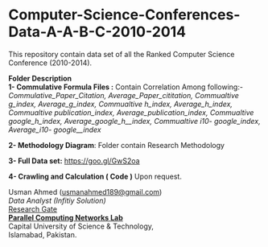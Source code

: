 # Computer-Science-Conferences-Data-A-A-B-C-2010-2014

This repository contain data set of all the Ranked Computer Science Conference (2010-2014).

**Folder Description**<br />
**1- Commulative Formula Files :** Contain Correlation Among following:-
*Commulative_Paper_Citation, Average_Paper_cititation, Commualtive g_index, Average_g_index, Commualtive h_index, Average_h_index, Commualtive publication_index, Average_publication_index, Commualtive google_h_index, Average_google_h__index, Commualtive i10- google_index, Average_i10- google__index*

**2- Methodology Diagram**: Folder contain Research Methodology 

**3- Full Data set:** https://goo.gl/GwS2oa

**4- Crawling and Calculation ( Code )**
Upon request.

Usman Ahmed (usmanahmed189@gmail.com)<br />
*Data Analyst (Infitiy Solution)*<br />
[Research Gate](usmanahmed189@gmail.com)<br />
**[Parallel Computing Networks Lab](http://www.pcn.net.pk/)**<br />
Capital University of Science & Technology, <br />
Islamabad, Pakistan.
